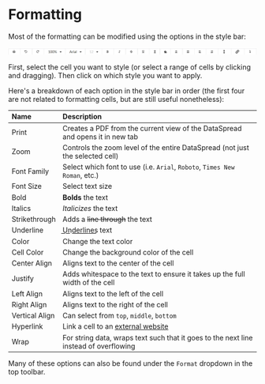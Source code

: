 # Formatting

Most of the formatting can be modified using the options in the style bar:

![](.gitbook/assets/stylebar.png)

First, select the cell you want to style \(or select a range of cells by clicking and dragging\). Then click on which style you want to apply.

Here's a breakdown of each option in the style bar in order \(the first four are not related to formatting cells, but are still useful nonetheless\):

| Name | Description |
| :--- | :--- |
| Print | Creates a PDF from the current view of the DataSpread and opens it in new tab |
| Zoom | Controls the zoom level of the entire DataSpread \(not just the selected cell\) |
| Font Family | Select which font to use \(i.e. `Arial`, `Roboto`, `Times New Roman`, etc.\) |
| Font Size | Select text size |
| Bold | **Bolds** the text |
| Italics | _Italicizes_ the text |
| Strikethrough | Adds a ~~line through~~ the text |
| Underline | U͟n͟d͟e͟r͟l͟i͟n͟e͟s͟ text |
| Color | Change the text color |
| Cell Color | Change the background color of the cell |
| Center Align | Aligns text to the center of the cell |
| Justify | Adds whitespace to the text to ensure it takes up the full width of the cell |
| Left Align | Aligns text to the left of the cell |
| Right Align | Aligns text to the right of the cell |
| Vertical Align | Can select from `top`, `middle`, `bottom` |
| Hyperlink | Link a cell to an [external website](https://example.com) |
| Wrap | For string data, wraps text such that it goes to the next line instead of overflowing |

Many of these options can also be found under the `Format` dropdown in the top toolbar.

